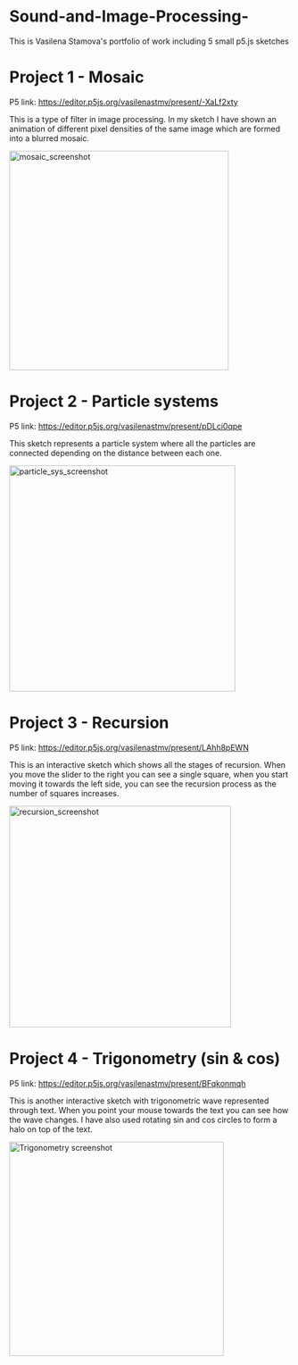 # Sound-and-Image-Processing-
This is Vasilena Stamova's portfolio of work including 5 small p5.js sketches 

# Project 1 - Mosaic
P5 link: https://editor.p5js.org/vasilenastmv/present/-XaLf2xty

This is a type of filter in image processing. In my sketch I have shown an animation of different pixel densities of the same image which are formed into a blurred mosaic.

<img width="393" alt="mosaic_screenshot" src="https://user-images.githubusercontent.com/62107988/84306704-83878f00-ab64-11ea-8200-06a9ca79838d.png">


# Project 2 - Particle systems
P5 link: https://editor.p5js.org/vasilenastmv/present/pDLci0qpe

This sketch represents a particle system where all the particles are connected depending on the distance between each one.

<img width="405" alt="particle_sys_screenshot" src="https://user-images.githubusercontent.com/62107988/84306566-520ec380-ab64-11ea-965d-3e0feb5cd2e6.png">


# Project 3 - Recursion
P5 link: https://editor.p5js.org/vasilenastmv/present/LAhh8pEWN

This is an interactive sketch which shows all the stages of recursion. When you move the slider to the right you can see a single square, when you start moving it towards the left side, you can see the recursion process as the number of squares increases. 

<img width="397" alt="recursion_screenshot" src="https://user-images.githubusercontent.com/62107988/84315543-7f626e00-ab72-11ea-8d72-81009af1f537.png">

# Project 4 - Trigonometry (sin & cos)
P5 link: https://editor.p5js.org/vasilenastmv/present/BFqkonmqh

This is another interactive sketch with trigonometric wave represented through text. When you point your mouse towards the text you can see how the wave changes. I have also used rotating sin and cos circles to form a halo on top of the text.

<img width="384" alt="Trigonometry screenshot" src="https://user-images.githubusercontent.com/62107988/84365804-a94f7b00-abda-11ea-84d5-cc69881ea790.png">

